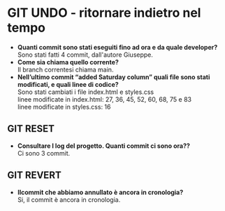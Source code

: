 # GIT UNDO - ritornare indietro nel tempo
- **Quanti commit sono stati eseguiti fino ad ora e da quale developer?**   
Sono stati fatti 4 commit, dall'autore Giuseppe.
- **Come sia chiama quello corrente?**   
Il branch correntesi chiama main.
- **Nell’ultimo commit “added Saturday column” quali file sono stati modificati, e quali linee di codice?**   
Sono stati cambiati i file index.html e styles.css   
linee modificate in index.html: 27, 36, 45, 52, 60, 68, 75 e 83   
linee modificate in styles.css: 16
## GIT RESET   
- **Consultare I log del progetto. Quanti commit ci sono ora??**  
Ci sono 3 commit.
## GIT REVERT  
- **Ilcommit che abbiamo annullato è ancora in cronologia?**  
Si, il commit è ancora in cronologia.
